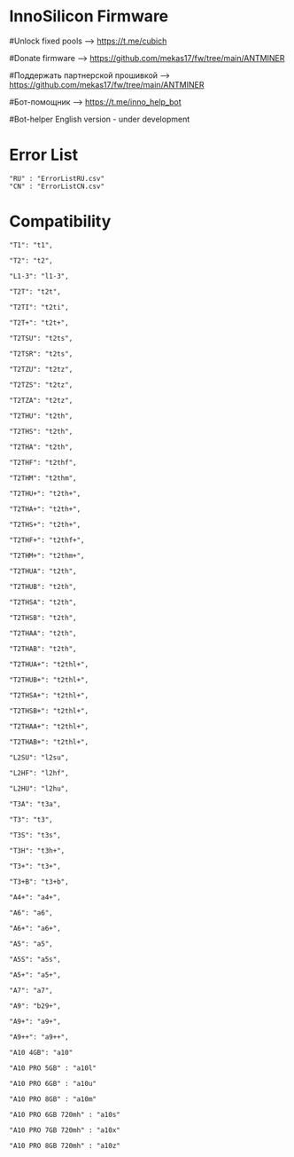 # InnoSilicon Firmware

#Unlock fixed pools --> https://t.me/cubich

#Donate firmware --> https://github.com/mekas17/fw/tree/main/ANTMINER

#Поддержать партнерской прошивкой --> https://github.com/mekas17/fw/tree/main/ANTMINER

#Бот-помощник --> https://t.me/inno_help_bot

#Bot-helper English version - under development

# Error List

    "RU" : "ErrorListRU.csv"
    "CN" : "ErrorListCN.csv"

# Compatibility
    "T1": "t1",

    "T2": "t2",

    "L1-3": "l1-3",

    "T2T": "t2t",

    "T2TI": "t2ti",

    "T2T+": "t2t+",

    "T2TSU": "t2ts",

    "T2TSR": "t2ts",

    "T2TZU": "t2tz",

    "T2TZS": "t2tz",

    "T2TZA": "t2tz",

    "T2THU": "t2th",

    "T2THS": "t2th",

    "T2THA": "t2th",

    "T2THF": "t2thf",

    "T2THM": "t2thm",

    "T2THU+": "t2th+",

    "T2THA+": "t2th+",

    "T2THS+": "t2th+",

    "T2THF+": "t2thf+",

    "T2THM+": "t2thm+",

    "T2THUA": "t2th",

    "T2THUB": "t2th",

    "T2THSA": "t2th",

    "T2THSB": "t2th",

    "T2THAA": "t2th",

    "T2THAB": "t2th",

    "T2THUA+": "t2thl+",

    "T2THUB+": "t2thl+",

    "T2THSA+": "t2thl+",

    "T2THSB+": "t2thl+",

    "T2THAA+": "t2thl+",

    "T2THAB+": "t2thl+",

    "L2SU": "l2su",

    "L2HF": "l2hf",

    "L2HU": "l2hu",

    "T3A": "t3a",

    "T3": "t3",

    "T3S": "t3s",

    "T3H": "t3h+",

    "T3+": "t3+",

    "T3+B": "t3+b",

    "A4+": "a4+",

    "A6": "a6",

    "A6+": "a6+",

    "A5": "a5",

    "A5S": "a5s",

    "A5+": "a5+",

    "A7": "a7",

    "A9": "b29+",

    "A9+": "a9+",

    "A9++": "a9++",

    "A10 4GB": "a10"
	
    "A10 PRO 5GB" : "a10l"
	
    "A10 PRO 6GB" : "a10u"
    
    "A10 PRO 8GB" : "a10m"

    "A10 PRO 6GB 720mh" : "a10s"

    "A10 PRO 7GB 720mh" : "a10x"
    
    "A10 PRO 8GB 720mh" : "a10z"
